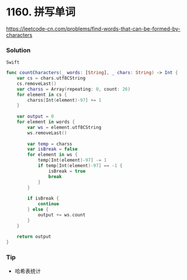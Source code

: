 # 1160. 拼写单词

<https://leetcode-cn.com/problems/find-words-that-can-be-formed-by-characters>


### Solution

`Swift`

```swift
func countCharacters(_ words: [String], _ chars: String) -> Int {
    var cs = chars.utf8CString
    cs.removeLast()
    var charss = Array(repeating: 0, count: 26)
    for element in cs {
        charss[Int(element)-97] += 1
    }
    
    var output = 0
    for element in words {
        var ws = element.utf8CString
        ws.removeLast()
        
        var temp = charss
        var isBreak = false
        for element in ws {
            temp[Int(element)-97] -= 1
            if temp[Int(element)-97] == -1 {
                isBreak = true
                break
            }
        }
        
        if isBreak {
            continue
        } else {
            output += ws.count
        }
    }
    
    return output
}

```

### Tip

- 哈希表统计